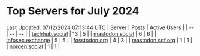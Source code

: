 # Top Servers for July 2024
Last Updated: 07/12/2024 07:13:44 UTC
| Server | Posts | Active Users |
| -- | -- | -- |
| [techhub.social](https://techhub.social/tags/PowerShell) | 13 | 5 |
| [mastodon.social](https://mastodon.social/tags/PowerShell) | 6 | 6 |
| [infosec.exchange](https://infosec.exchange/tags/PowerShell) | 5 | 5 |
| [fosstodon.org](https://fosstodon.org/tags/PowerShell) | 4 | 3 |
| [mastodon.sdf.org](https://mastodon.sdf.org/tags/PowerShell) | 1 | 1 |
| [norden.social](https://norden.social/tags/PowerShell) | 1 | 1 |
